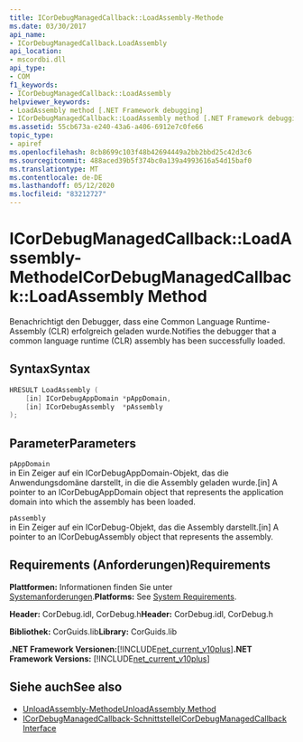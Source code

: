 ```yaml
---
title: ICorDebugManagedCallback::LoadAssembly-Methode
ms.date: 03/30/2017
api_name:
- ICorDebugManagedCallback.LoadAssembly
api_location:
- mscordbi.dll
api_type:
- COM
f1_keywords:
- ICorDebugManagedCallback::LoadAssembly
helpviewer_keywords:
- LoadAssembly method [.NET Framework debugging]
- ICorDebugManagedCallback::LoadAssembly method [.NET Framework debugging]
ms.assetid: 55cb673a-e240-43a6-a406-6912e7c0fe66
topic_type:
- apiref
ms.openlocfilehash: 8cb8699c103f48b42694449a2bb2bbd25c42d3c6
ms.sourcegitcommit: 488aced39b5f374bc0a139a4993616a54d15baf0
ms.translationtype: MT
ms.contentlocale: de-DE
ms.lasthandoff: 05/12/2020
ms.locfileid: "83212727"
---
```

# <a name="icordebugmanagedcallbackloadassembly-method"></a><span data-ttu-id="c99aa-102">ICorDebugManagedCallback::LoadAssembly-Methode</span><span class="sxs-lookup"><span data-stu-id="c99aa-102">ICorDebugManagedCallback::LoadAssembly Method</span></span>
<span data-ttu-id="c99aa-103">Benachrichtigt den Debugger, dass eine Common Language Runtime-Assembly (CLR) erfolgreich geladen wurde.</span><span class="sxs-lookup"><span data-stu-id="c99aa-103">Notifies the debugger that a common language runtime (CLR) assembly has been successfully loaded.</span></span>  
  
## <a name="syntax"></a><span data-ttu-id="c99aa-104">Syntax</span><span class="sxs-lookup"><span data-stu-id="c99aa-104">Syntax</span></span>  
  
```cpp  
HRESULT LoadAssembly (  
    [in] ICorDebugAppDomain *pAppDomain,  
    [in] ICorDebugAssembly  *pAssembly  
);  
```  
  
## <a name="parameters"></a><span data-ttu-id="c99aa-105">Parameter</span><span class="sxs-lookup"><span data-stu-id="c99aa-105">Parameters</span></span>  
 `pAppDomain`  
 <span data-ttu-id="c99aa-106">in Ein Zeiger auf ein ICorDebugAppDomain-Objekt, das die Anwendungsdomäne darstellt, in die die Assembly geladen wurde.</span><span class="sxs-lookup"><span data-stu-id="c99aa-106">[in] A pointer to an ICorDebugAppDomain object that represents the application domain into which the assembly has been loaded.</span></span>  
  
 `pAssembly`  
 <span data-ttu-id="c99aa-107">in Ein Zeiger auf ein ICorDebug-Objekt, das die Assembly darstellt.</span><span class="sxs-lookup"><span data-stu-id="c99aa-107">[in] A pointer to an ICorDebugAssembly object that represents the assembly.</span></span>  
  
## <a name="requirements"></a><span data-ttu-id="c99aa-108">Requirements (Anforderungen)</span><span class="sxs-lookup"><span data-stu-id="c99aa-108">Requirements</span></span>  
 <span data-ttu-id="c99aa-109">**Plattformen:** Informationen finden Sie unter [Systemanforderungen](../../get-started/system-requirements.md).</span><span class="sxs-lookup"><span data-stu-id="c99aa-109">**Platforms:** See [System Requirements](../../get-started/system-requirements.md).</span></span>  
  
 <span data-ttu-id="c99aa-110">**Header:** CorDebug.idl, CorDebug.h</span><span class="sxs-lookup"><span data-stu-id="c99aa-110">**Header:** CorDebug.idl, CorDebug.h</span></span>  
  
 <span data-ttu-id="c99aa-111">**Bibliothek:** CorGuids.lib</span><span class="sxs-lookup"><span data-stu-id="c99aa-111">**Library:** CorGuids.lib</span></span>  
  
 <span data-ttu-id="c99aa-112">**.NET Framework Versionen:**[!INCLUDE[net_current_v10plus](../../../../includes/net-current-v10plus-md.md)]</span><span class="sxs-lookup"><span data-stu-id="c99aa-112">**.NET Framework Versions:** [!INCLUDE[net_current_v10plus](../../../../includes/net-current-v10plus-md.md)]</span></span>  
  
## <a name="see-also"></a><span data-ttu-id="c99aa-113">Siehe auch</span><span class="sxs-lookup"><span data-stu-id="c99aa-113">See also</span></span>

- [<span data-ttu-id="c99aa-114">UnloadAssembly-Methode</span><span class="sxs-lookup"><span data-stu-id="c99aa-114">UnloadAssembly Method</span></span>](icordebugmanagedcallback-unloadassembly-method.md)
- [<span data-ttu-id="c99aa-115">ICorDebugManagedCallback-Schnittstelle</span><span class="sxs-lookup"><span data-stu-id="c99aa-115">ICorDebugManagedCallback Interface</span></span>](icordebugmanagedcallback-interface.md)
